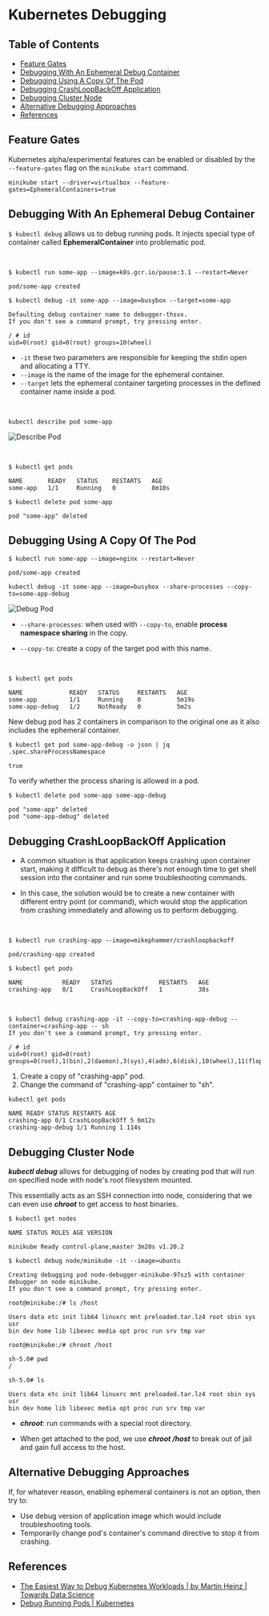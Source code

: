 # Kubernetes Debugging

## Table of Contents

<!-- START doctoc generated TOC please keep comment here to allow auto update -->
<!-- DON'T EDIT THIS SECTION, INSTEAD RE-RUN doctoc TO UPDATE -->

- [Feature Gates](#feature-gates)
- [Debugging With An Ephemeral Debug Container](#debugging-with-an-ephemeral-debug-container)
- [Debugging Using A Copy Of The Pod](#debugging-using-a-copy-of-the-pod)
- [Debugging CrashLoopBackOff Application](#debugging-crashloopbackoff-application)
- [Debugging Cluster Node](#debugging-cluster-node)
- [Alternative Debugging Approaches](#alternative-debugging-approaches)
- [References](#references)

<!-- END doctoc generated TOC please keep comment here to allow auto update -->

## Feature Gates

Kubernetes alpha/experimental features can be enabled or disabled
by the `--feature-gates` flag on the `minikube start` command.

```shell
minikube start --driver=virtualbox --feature-gates=EphemeralContainers=true
```

## Debugging With An Ephemeral Debug Container

`$ kubectl debug` allows us to debug running pods.
It injects special type of container called **EphemeralContainer** into problematic pod.

<br />

```shell
$ kubectl run some-app --image=k8s.gcr.io/pause:3.1 --restart=Never

pod/some-app created
```

```shell
$ kubectl debug -it some-app --image=busybox --target=some-app

Defaulting debug container name to debugger-thsvx.
If you don't see a command prompt, try pressing enter.

/ # id
uid=0(root) gid=0(root) groups=10(wheel)
```

- `-it` these two parameters are responsible for keeping the stdin open and allocating a TTY.
- `--image` is the name of the image for the ephemeral container.
- `--target` lets the ephemeral container targeting processes
  in the defined container name inside a pod.

<br />

```shell
kubectl describe pod some-app
```

![Describe Pod](assets/describe-pod.png)

<br />

```shell
$ kubectl get pods

NAME       READY   STATUS    RESTARTS   AGE
some-app   1/1     Running   0          8m10s
```

```shell
$ kubectl delete pod some-app

pod "some-app" deleted
```

## Debugging Using A Copy Of The Pod

```shell
$ kubectl run some-app --image=nginx --restart=Never

pod/some-app created

```

```shell
kubectl debug -it some-app --image=busybox --share-processes --copy-to=some-app-debug
```

![Debug Pod](assets/debug-pod.png)

- `--share-processes`: when used with `--copy-to`,
  enable **process namespace sharing** in the copy.

- `--copy-to`: create a copy of the target pod with this name.

<br />

```shell
$ kubectl get pods

NAME             READY   STATUS     RESTARTS   AGE
some-app         1/1     Running    0          5m19s
some-app-debug   1/2     NotReady   0          5m2s
```

New debug pod has 2 containers in comparison
to the original one as it also includes the ephemeral container.

```shell
$ kubectl get pod some-app-debug -o json | jq .spec.shareProcessNamespace

true
```

To verify whether the process sharing is allowed in a pod.

```shell
$ kubectl delete pod some-app some-app-debug

pod "some-app" deleted
pod "some-app-debug" deleted
```

## Debugging CrashLoopBackOff Application

- A common situation is that application keeps crashing upon container start,
  making it difficult to debug as there's not enough time to get shell session
  into the container and run some troubleshooting commands.

- In this case, the solution would be
  to create a new container with different entry point (or command),
  which would stop the application from crashing immediately
  and allowing us to perform debugging.

<br />

```shell
$ kubectl run crashing-app --image=mikephammer/crashloopbackoff

pod/crashing-app created
```

```shell
$ kubectl get pods

NAME           READY   STATUS             RESTARTS   AGE
crashing-app   0/1     CrashLoopBackOff   1          38s
```

<br />

```shell
$ kubectl debug crashing-app -it --copy-to=crashing-app-debug --container=crashing-app -- sh
If you don't see a command prompt, try pressing enter.

/ # id
uid=0(root) gid=0(root) groups=0(root),1(bin),2(daemon),3(sys),4(adm),6(disk),10(wheel),11(floppy),20(dialout),26(tape),27(video)
```

1. Create a copy of "crashing-app" pod.
2. Change the command of "crashing-app" container to "sh".

```shell
kubectl get pods

NAME READY STATUS RESTARTS AGE
crashing-app 0/1 CrashLoopBackOff 5 6m12s
crashing-app-debug 1/1 Running 1 114s
```

## Debugging Cluster Node

**_kubectl debug_** allows for debugging of nodes
by creating pod that will run on specified node with node's root filesystem mounted.

This essentially acts as an SSH connection into node,
considering that we can even use **_chroot_** to get access to host binaries.

```shell
$ kubectl get nodes

NAME STATUS ROLES AGE VERSION

minikube Ready control-plane,master 3m20s v1.20.2
```

```shell
$ kubectl debug node/minikube -it --image=ubuntu

Creating debugging pod node-debugger-minikube-97sz5 with container debugger on node minikube.
If you don't see a command prompt, try pressing enter.
```

```shell
root@minikube:/# ls /host

Users data etc init lib64 linuxrc mnt preloaded.tar.lz4 root sbin sys usr
bin dev home lib libexec media opt proc run srv tmp var
```

```shell
root@minikube:/# chroot /host
```

```shell
sh-5.0# pwd
/
```

```shell
sh-5.0# ls

Users data etc init lib64 linuxrc mnt preloaded.tar.lz4 root sbin sys usr
bin dev home lib libexec media opt proc run srv tmp var
```

- **_chroot_**: run commands with a special root directory.

- When get attached to the pod, we use **_chroot /host_** to break out of jail
  and gain full access to the host.

## Alternative Debugging Approaches

If, for whatever reason, enabling ephemeral containers is not an option, then try to:

- Use debug version of application image which would include troubleshooting tools.
- Temporarily change pod's container's command directive to stop it from crashing.

## References

- [The Easiest Way to Debug Kubernetes Workloads | by Martin Heinz | Towards Data Science](https://towardsdatascience.com/the-easiest-way-to-debug-kubernetes-workloads-ff2ff5e3cc75)
- [Debug Running Pods | Kubernetes](https://kubernetes.io/docs/tasks/debug-application-cluster/debug-running-pod/)
